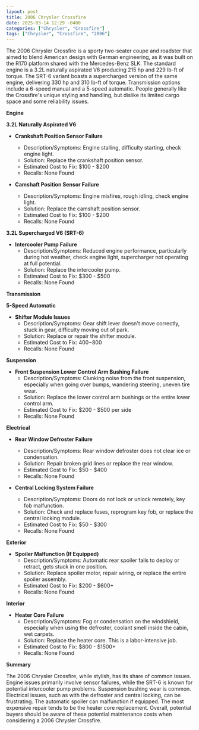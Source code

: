 ```yaml
---
layout: post
title: 2006 Chrysler Crossfire
date: 2025-03-14 12:29 -0400
categories: ["Chrysler", "Crossfire"]
tags: ["Chrysler", "Crossfire", "2006"]
---
```

The 2006 Chrysler Crossfire is a sporty two-seater coupe and roadster that aimed to blend American design with German engineering, as it was built on the R170 platform shared with the Mercedes-Benz SLK. The standard engine is a 3.2L naturally aspirated V6 producing 215 hp and 229 lb-ft of torque. The SRT-6 variant boasts a supercharged version of the same engine, delivering 330 hp and 310 lb-ft of torque. Transmission options include a 6-speed manual and a 5-speed automatic. People generally like the Crossfire's unique styling and handling, but dislike its limited cargo space and some reliability issues.

**Engine**

**3.2L Naturally Aspirated V6**

*   **Crankshaft Position Sensor Failure**
    *   Description/Symptoms: Engine stalling, difficulty starting, check engine light.
    *   Solution: Replace the crankshaft position sensor.
    *   Estimated Cost to Fix: $100 - $200
    *   Recalls: None Found

*   **Camshaft Position Sensor Failure**
    *   Description/Symptoms: Engine misfires, rough idling, check engine light.
    *   Solution: Replace the camshaft position sensor.
    *   Estimated Cost to Fix: $100 - $200
    *   Recalls: None Found

**3.2L Supercharged V6 (SRT-6)**

*   **Intercooler Pump Failure**
    *   Description/Symptoms: Reduced engine performance, particularly during hot weather, check engine light, supercharger not operating at full potential.
    *   Solution: Replace the intercooler pump.
    *   Estimated Cost to Fix: $300 - $500
    *   Recalls: None Found

**Transmission**

**5-Speed Automatic**

*   **Shifter Module Issues**
    *   Description/Symptoms: Gear shift lever doesn't move correctly, stuck in gear, difficulty moving out of park.
    *   Solution: Replace or repair the shifter module.
    *   Estimated Cost to Fix: $400-$800
    *   Recalls: None Found

**Suspension**

*   **Front Suspension Lower Control Arm Bushing Failure**
    *   Description/Symptoms: Clunking noise from the front suspension, especially when going over bumps, wandering steering, uneven tire wear.
    *   Solution: Replace the lower control arm bushings or the entire lower control arm.
    *   Estimated Cost to Fix: $200 - $500 per side
    *   Recalls: None Found

**Electrical**

*   **Rear Window Defroster Failure**
    *   Description/Symptoms: Rear window defroster does not clear ice or condensation.
    *   Solution: Repair broken grid lines or replace the rear window.
    *   Estimated Cost to Fix: $50 - $400
    *   Recalls: None Found

*   **Central Locking System Failure**
    *   Description/Symptoms: Doors do not lock or unlock remotely, key fob malfunction.
    *   Solution: Check and replace fuses, reprogram key fob, or replace the central locking module.
    *   Estimated Cost to Fix: $50 - $300
    *   Recalls: None Found

**Exterior**

*   **Spoiler Malfunction (If Equipped)**
    *   Description/Symptoms: Automatic rear spoiler fails to deploy or retract, gets stuck in one position.
    *   Solution: Replace spoiler motor, repair wiring, or replace the entire spoiler assembly.
    *   Estimated Cost to Fix: $200 - $600+
    *   Recalls: None Found

**Interior**

*   **Heater Core Failure**
    *   Description/Symptoms: Fog or condensation on the windshield, especially when using the defroster, coolant smell inside the cabin, wet carpets.
    *   Solution: Replace the heater core. This is a labor-intensive job.
    *   Estimated Cost to Fix: $800 - $1500+
    *   Recalls: None Found

**Summary**

The 2006 Chrysler Crossfire, while stylish, has its share of common issues. Engine issues primarily involve sensor failures, while the SRT-6 is known for potential intercooler pump problems. Suspension bushing wear is common. Electrical issues, such as with the defroster and central locking, can be frustrating. The automatic spoiler can malfunction if equipped. The most expensive repair tends to be the heater core replacement. Overall, potential buyers should be aware of these potential maintenance costs when considering a 2006 Chrysler Crossfire.

